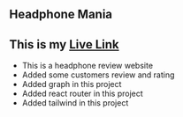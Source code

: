 ## Headphone Mania

##  This is my [Live Link]()

- This is a headphone review website
- Added some customers review and rating
- Added graph in this project
- Added react router in this project
- Added tailwind in this project